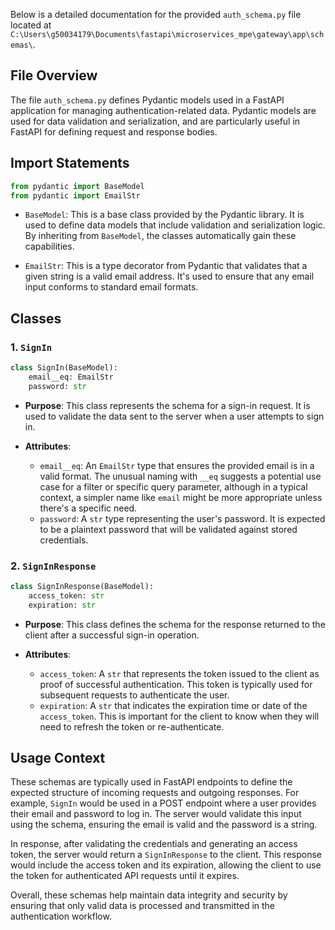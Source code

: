 Below is a detailed documentation for the provided `auth_schema.py` file located at `C:\Users\g50034179\Documents\fastapi\microservices_mpe\gateway\app\schemas\`.

## File Overview

The file `auth_schema.py` defines Pydantic models used in a FastAPI application for managing authentication-related data. Pydantic models are used for data validation and serialization, and are particularly useful in FastAPI for defining request and response bodies.

## Import Statements

```python
from pydantic import BaseModel
from pydantic import EmailStr
```

- `BaseModel`: This is a base class provided by the Pydantic library. It is used to define data models that include validation and serialization logic. By inheriting from `BaseModel`, the classes automatically gain these capabilities.

- `EmailStr`: This is a type decorator from Pydantic that validates that a given string is a valid email address. It's used to ensure that any email input conforms to standard email formats.

## Classes

### 1. `SignIn`

```python
class SignIn(BaseModel):
    email__eq: EmailStr
    password: str
```

- **Purpose**: This class represents the schema for a sign-in request. It is used to validate the data sent to the server when a user attempts to sign in.

- **Attributes**:
  - `email__eq`: An `EmailStr` type that ensures the provided email is in a valid format. The unusual naming with `__eq` suggests a potential use case for a filter or specific query parameter, although in a typical context, a simpler name like `email` might be more appropriate unless there's a specific need.
  - `password`: A `str` type representing the user's password. It is expected to be a plaintext password that will be validated against stored credentials.

### 2. `SignInResponse`

```python
class SignInResponse(BaseModel):
    access_token: str
    expiration: str
```

- **Purpose**: This class defines the schema for the response returned to the client after a successful sign-in operation.

- **Attributes**:
  - `access_token`: A `str` that represents the token issued to the client as proof of successful authentication. This token is typically used for subsequent requests to authenticate the user.
  - `expiration`: A `str` that indicates the expiration time or date of the `access_token`. This is important for the client to know when they will need to refresh the token or re-authenticate.

## Usage Context

These schemas are typically used in FastAPI endpoints to define the expected structure of incoming requests and outgoing responses. For example, `SignIn` would be used in a POST endpoint where a user provides their email and password to log in. The server would validate this input using the schema, ensuring the email is valid and the password is a string.

In response, after validating the credentials and generating an access token, the server would return a `SignInResponse` to the client. This response would include the access token and its expiration, allowing the client to use the token for authenticated API requests until it expires.

Overall, these schemas help maintain data integrity and security by ensuring that only valid data is processed and transmitted in the authentication workflow.